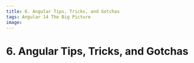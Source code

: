 ```yaml
---
title: 6. Angular Tips, Tricks, and Gotchas
tags: Angular 14 The Big Picture
image:
---
```


# 6. Angular Tips, Tricks, and Gotchas
